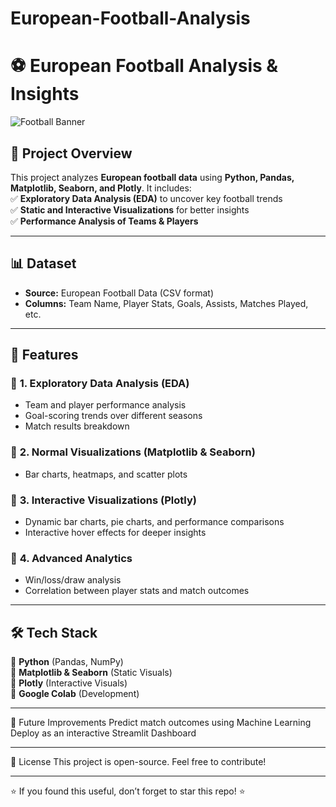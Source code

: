 # European-Football-Analysis

# ⚽ European Football Analysis & Insights  

![Football Banner](https://your-image-link.com)  

## 📌 Project Overview  
This project analyzes **European football data** using **Python, Pandas, Matplotlib, Seaborn, and Plotly**. It includes:  
✅ **Exploratory Data Analysis (EDA)** to uncover key football trends  
✅ **Static and Interactive Visualizations** for better insights  
✅ **Performance Analysis of Teams & Players**  

---

## 📊 Dataset  
- **Source:** European Football Data (CSV format)  
- **Columns:** Team Name, Player Stats, Goals, Assists, Matches Played, etc.  

---

## 🚀 Features  

### 🔹 **1. Exploratory Data Analysis (EDA)**  
- Team and player performance analysis  
- Goal-scoring trends over different seasons  
- Match results breakdown  

### 🔹 **2. Normal Visualizations (Matplotlib & Seaborn)**  
- Bar charts, heatmaps, and scatter plots  

### 🔹 **3. Interactive Visualizations (Plotly)**  
- Dynamic bar charts, pie charts, and performance comparisons  
- Interactive hover effects for deeper insights  

### 🔹 **4. Advanced Analytics**  
- Win/loss/draw analysis  
- Correlation between player stats and match outcomes  

---

## 🛠️ Tech Stack  
🔹 **Python** (Pandas, NumPy)  
🔹 **Matplotlib & Seaborn** (Static Visuals)  
🔹 **Plotly** (Interactive Visuals)  
🔹 **Google Colab** (Development)  

---

📌 Future Improvements
Predict match outcomes using Machine Learning
Deploy as an interactive Streamlit Dashboard

---

📜 License
This project is open-source. Feel free to contribute!

---

⭐ If you found this useful, don’t forget to star this repo! ⭐
